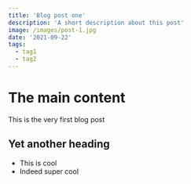 ```yaml
---
title: 'Blog post one'
description: 'A short description about this post'
image: /images/post-1.jpg
date: '2021-09-22'
tags:
  - tag1
  - tag2
---
```


# The main content
This is the very first blog post

## Yet another heading

- This is cool
- Indeed super cool